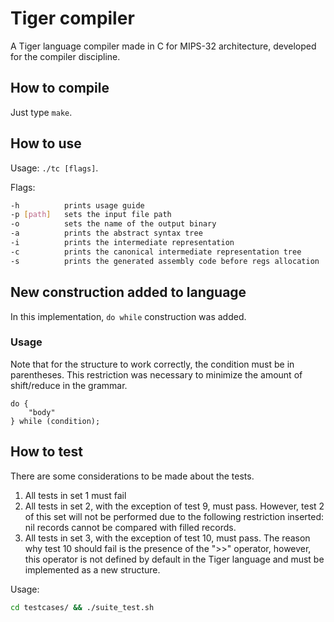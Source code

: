 # Tiger compiler
A Tiger language compiler made in C for MIPS-32 architecture, developed for the compiler discipline.

## How to compile

Just type `make`.

## How to use
Usage: `./tc [flags]`.

Flags:
```bash
-h    		prints usage guide
-p [path]	sets the input file path
-o    		sets the name of the output binary
-a    		prints the abstract syntax tree
-i    		prints the intermediate representation
-c    		prints the canonical intermediate representation tree
-s    		prints the generated assembly code before regs allocation
```

## New construction added to language

In this implementation, `do while` construction was added.

### Usage

Note that for the structure to work correctly, the condition must be in parentheses. This restriction was necessary to minimize the amount of shift/reduce in the grammar. 

```
do {
	"body"
} while (condition);
```

## How to test

There are some considerations to be made about the tests. 

1. All tests in set 1 must fail
2. All tests in set 2, with the exception of test 9, must pass. However, test 2 of this set will not be performed due to the following restriction inserted: nil records cannot be compared with filled records.
3.  All tests in set 3, with the exception of test 10, must pass. The reason why test 10 should fail is the presence of the ">>" operator, however, this operator is not defined by default in the Tiger language and must be implemented as a new structure. 

Usage: 
```bash
cd testcases/ && ./suite_test.sh
```